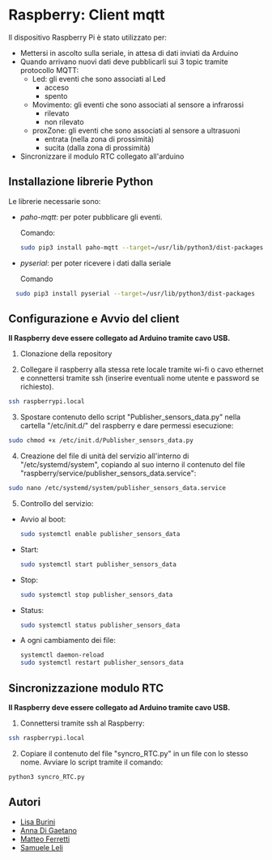 
# Raspberry: Client mqtt

Il dispositivo Raspberry Pi è stato utilizzato per:

- Mettersi in ascolto sulla seriale, in attesa di dati inviati da Arduino
- Quando arrivano nuovi dati deve pubblicarli sui 3 topic tramite protocollo MQTT:
    - Led: gli eventi che sono associati al Led 
        - acceso
        - spento
    - Movimento: gli eventi che sono associati al sensore a infrarossi
        - rilevato
        - non rilevato
    - proxZone: gli eventi che sono associati al sensore a ultrasuoni
        - entrata (nella zona di prossimità)
        - sucita (dalla zona di prossimità)
- Sincronizzare il modulo RTC collegato all'arduino


## Installazione librerie Python

Le librerie necessarie sono:

- *paho-mqtt*: per poter pubblicare gli eventi​.

  Comando:
  ```bash
  sudo pip3 install paho-mqtt --target=/usr/lib/python3/dist-packages ​
  ```
  

- *pyserial*: per poter ricevere i dati dalla seriale ​

  Comando
```bash
  sudo pip3 install pyserial --target=/usr/lib/python3/dist-packages
  ```


## Configurazione e Avvio del client

**Il Raspberry deve essere collegato ad Arduino tramite cavo USB.**

1) Clonazione della repository

2) Collegare il raspberry alla stessa rete locale tramite wi-fi o cavo ethernet e connettersi tramite ssh (inserire eventuali nome utente e password se richiesto).

```bash
ssh raspberrypi.local
```

3) Spostare contenuto dello script "Publisher_sensors_data.py" nella cartella "/etc/init.d/" del raspberry e dare permessi esecuzione:​


```bash
sudo chmod +x /etc/init.d/Publisher_sensors_data.py ​
```

4) Creazione del file di unità del servizio all'interno di "/etc/systemd/system", copiando al suo interno il contenuto del file "raspberry/service/publisher_sensors_data.service":​

```bash
sudo nano /etc/systemd/system/publisher_sensors_data.service
```

5) Controllo del servizio:
  - Avvio al boot:
    ```bash
    sudo systemctl enable publisher_sensors_data
    ```
  - Start:
    ```bash
    sudo systemctl start publisher_sensors_data
    ```
  - Stop:
    ```bash
    sudo systemctl stop publisher_sensors_data
    ```
 - Status:
    ```bash
    sudo systemctl status publisher_sensors_data
    ```
  - A ogni cambiamento dei file:
    ```bash
    systemctl daemon-reload ​
    sudo systemctl restart publisher_sensors_data    
    ```

## Sincronizzazione modulo RTC

**Il Raspberry deve essere collegato ad Arduino tramite cavo USB.**

1) Connettersi tramite ssh al Raspberry:
```bash
ssh raspberrypi.local
```
2) Copiare il contenuto del file "syncro_RTC.py" in un file con lo stesso nome. Avviare lo script tramite il comando:

```bash
python3 syncro_RTC.py
```
## Autori

- [Lisa Burini](https://github.com/lisaburini)
- [Anna Di Gaetano](https://github.com/Annadiga)
- [Matteo Ferretti](https://github.com/MatteoFerretti98)
- [Samuele Leli](https://github.com/samueleleli)
